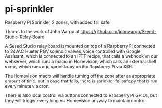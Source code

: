 # pi-sprinkler

Raspberry Pi Sprinkler, 2 zones, with added fail safe

Thanks to the work of John Wargo at https://github.com/johnwargo/Seeed-Studio-Relay-Board

A Seeed Studio relay board is mounted on top of a Raspberry Pi connected to 24VAC Hunter PGV solenoid valves, voice controlled with Google Assistant, which is connected to an IFTT recipe, that calls a webhook on our webserver, which runs a macro in Homevision, which calls an external shell script, which runs a pi-sprinkler.py on the Rapsberry Pi via SSH.

The Homevision macro will handle turning off the zone after an appropriate amount of time. but in case that fails, there is sprinkler-failsafe.py that is run every minute via cron.

There is also local control via buttons connected to Rapsberry Pi GPIOs, but they will trigger everything via Homevision anyway to maintain control.
